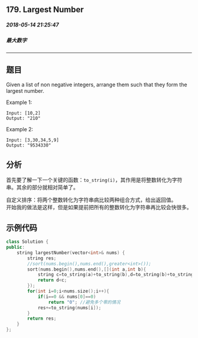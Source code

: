 ## 179. Largest Number
##### 2018-05-14 21:25:47
##### 最大数字
***
## 题目
Given a list of non negative integers, arrange them such that they form the largest number.

Example 1:
```
Input: [10,2]
Output: "210"
```
Example 2:
```
Input: [3,30,34,5,9]
Output: "9534330"
```
## 分析
首先要了解一下一个关键的函数：``to_string(i)``，其作用是将整数转化为字符串。其余的部分就相对简单了。

自定义排序：将两个整数转化为字符串病比较两种组合方式，给出返回值。  
开始我的做法是这样，但是如果提前把所有的整数转化为字符串再比较会快很多。

## 示例代码
```cpp
class Solution {
public:
    string largestNumber(vector<int>& nums) {
        string res;
        //sort(nums.begin(),nums.end(),greater<int>());
        sort(nums.begin(),nums.end(),[](int a,int b){
            string c=to_string(a)+to_string(b),d=to_string(b)+to_string(a);
            return d<c;
        });
        for(int i=0;i<nums.size();i++){
            if(i==0 && nums[0]==0)
                return "0";	//避免多个零的情况
            res+=to_string(nums[i]);
        }
        return res;
    }
};
```
